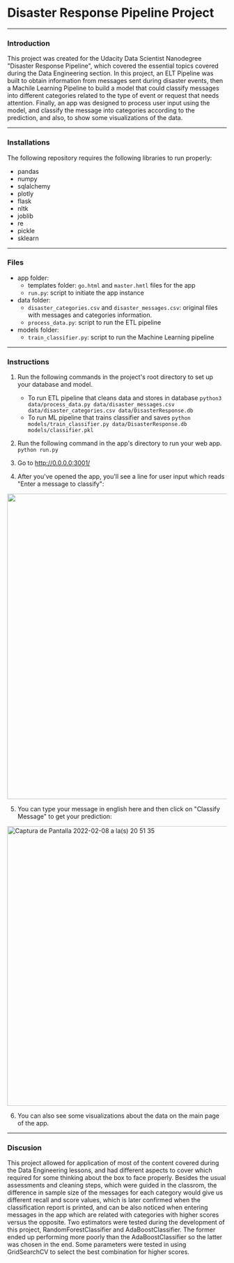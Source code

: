 # Disaster Response Pipeline Project
-----
### Introduction

This project was created for the Udacity Data Scientist Nanodegree "Disaster Response Pipeline", which covered the essential topics covered during the Data Engineering section. In this project, an ELT Pipeline was built to obtain information from messages sent during disaster events, then a Machile Learning Pipeline to build a model that could classify messages into different categories related to the type of event or request that needs attention. Finally, an app was designed to process user input using the model, and classify the message into categories according to the prediction, and also, to show some visualizations of the data.

-----
### Installations

The following repository requires the following libraries to run properly:
- pandas
- numpy
- sqlalchemy
- plotly
- flask
- nltk
- joblib
- re
- pickle
- sklearn

-----
### Files
- app folder:
  - templates folder: `go.html` and `master.hmtl` files for the app
  - `run.py`: script to initiate the app instance
- data folder:
  - `disaster_categories.csv` and `disaster_messages.csv`: original files with messages and categories information.
  - `process_data.py`: script to run the ETL pipeline
- models folder:
  - `train_classifier.py`: script to run the Machine Learning pipeline

-----
### Instructions

1. Run the following commands in the project's root directory to set up your database and model.

    - To run ETL pipeline that cleans data and stores in database
        `python3 data/process_data.py data/disaster_messages.csv data/disaster_categories.csv data/DisasterResponse.db`
    - To run ML pipeline that trains classifier and saves
        `python models/train_classifier.py data/DisasterResponse.db models/classifier.pkl`

2. Run the following command in the app's directory to run your web app.
    `python run.py`

3. Go to http://0.0.0.0:3001/

4. After you've opened the app, you'll see a line for user input which reads "Enter a message to classify":
<img width="700" src="https://user-images.githubusercontent.com/77977899/153095048-7e5ddf6d-68ec-45db-b5ba-258ffe24304e.png">

5. You can type your message in english here and then click on "Classify Message" to get your prediction:
<img width="641" alt="Captura de Pantalla 2022-02-08 a la(s) 20 51 35" src="https://user-images.githubusercontent.com/77977899/153095332-92fae0bc-f236-416c-98be-f855fa77ec7d.png">

6. You can also see some visualizations about the data on the main page of the app.

-----

### Discusion
This project allowed for application of most of the content covered during the Data Engineering lessons, and had different aspects to cover which required for some thinking about the box to face properly. Besides the usual assessments and cleaning steps, which were guided in the classrom, the difference in sample size of the messages for each category would give us different recall and score values, which is later confirmed when the classification report is printed, and can be also noticed when entering messages in the app which are related with categories with higher scores versus the opposite.
Two estimators were tested during the development of this project, RandomForestClassifier and AdaBoostClassifier. The former ended up performing more poorly than the AdaBoostClassifier so the latter was chosen in the end. Some parameters were tested in using GridSearchCV to select the best combination for higher scores.
